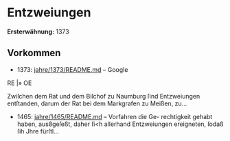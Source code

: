 # Entzweiungen

**Ersterwähnung:** 1373

## Vorkommen
- 1373: [jahre/1373/README.md](../jahre/1373/README.md) – Google


RE |» OE

Zwiſchen dem Rat und dem Biſchof zu Naumburg
ſind Entzweiungen entſtanden, darum der Rat bei dem
Markgrafen zu Meißen, zu...
- 1465: [jahre/1465/README.md](../jahre/1465/README.md) – Vorfahren die Ge-
rechtigkeit gehabt haben, aus8geſeßt, daher ſi<h allerhand
Entzweiungen ereigneten, ſodaß ſih Jhre fürſtl...
